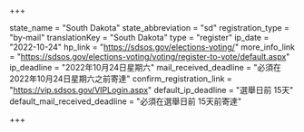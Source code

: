 +++

state_name = "South Dakota"
state_abbreviation = "sd"
registration_type = "by-mail"
translationKey = "South Dakota"
type = "register"
ip_date = "2022-10-24"
hp_link = "https://sdsos.gov/elections-voting/"
more_info_link = "https://sdsos.gov/elections-voting/voting/register-to-vote/default.aspx"
ip_deadline = "2022年10月24日星期六"
mail_received_deadline = "必須在2022年10月24日星期六之前寄達"
confirm_registration_link = "https://vip.sdsos.gov/VIPLogin.aspx"
default_ip_deadline = "選舉日前 15天"
default_mail_received_deadline = "必須在選舉日前 15天前寄達"

+++